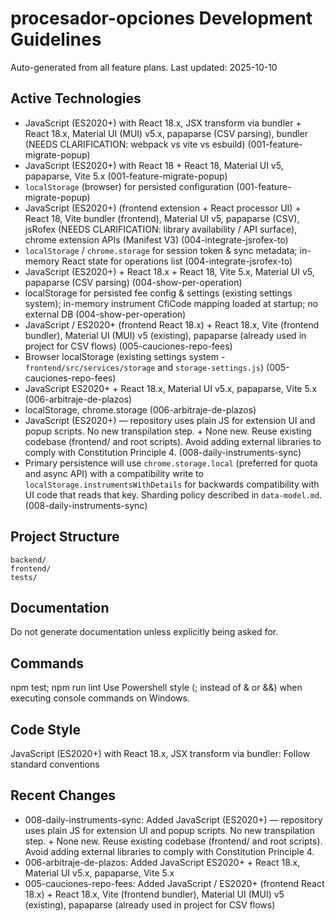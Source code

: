 # procesador-opciones Development Guidelines

Auto-generated from all feature plans. Last updated: 2025-10-10

## Active Technologies
- JavaScript (ES2020+) with React 18.x, JSX transform via bundler + React 18.x, Material UI (MUI) v5.x, papaparse (CSV parsing), bundler (NEEDS CLARIFICATION: webpack vs vite vs esbuild) (001-feature-migrate-popup)
- JavaScript (ES2020+) with React 18 + React 18, Material UI v5, papaparse, Vite 5.x (001-feature-migrate-popup)
- `localStorage` (browser) for persisted configuration (001-feature-migrate-popup)
- JavaScript (ES2020+) (frontend extension + React processor UI) + React 18, Vite bundler (frontend), Material UI v5, papaparse (CSV), jsRofex (NEEDS CLARIFICATION: library availability / API surface), chrome extension APIs (Manifest V3) (004-integrate-jsrofex-to)
- `localStorage` / `chrome.storage` for session token & sync metadata; in-memory React state for operations list (004-integrate-jsrofex-to)
- JavaScript (ES2020+) + React 18.x + React 18, Vite 5.x, Material UI v5, papaparse (CSV parsing) (004-show-per-operation)
- localStorage for persisted fee config & settings (existing settings system); in-memory instrument CfiCode mapping loaded at startup; no external DB (004-show-per-operation)
- JavaScript / ES2020+ (frontend React 18.x) + React 18.x, Vite (frontend bundler), Material UI (MUI) v5 (existing), papaparse (already used in project for CSV flows) (005-cauciones-repo-fees)
- Browser localStorage (existing settings system - `frontend/src/services/storage` and `storage-settings.js`) (005-cauciones-repo-fees)
- JavaScript ES2020+ + React 18.x, Material UI v5.x, papaparse, Vite 5.x (006-arbitraje-de-plazos)
- localStorage, chrome.storage (006-arbitraje-de-plazos)
- JavaScript (ES2020+) — repository uses plain JS for extension UI and popup scripts. No new transpilation step. + None new. Reuse existing codebase (frontend/ and root scripts). Avoid adding external libraries to comply with Constitution Principle 4. (008-daily-instruments-sync)
- Primary persistence will use `chrome.storage.local` (preferred for quota and async API) with a compatibility write to `localStorage.instrumentsWithDetails` for backwards compatibility with UI code that reads that key. Sharding policy described in `data-model.md`. (008-daily-instruments-sync)

## Project Structure
```
backend/
frontend/
tests/
```

## Documentation
Do not generate documentation unless explicitly being asked for.

## Commands
npm test; npm run lint
Use Powershell style (; instead of & or &&) when executing console commands on Windows.

## Code Style
JavaScript (ES2020+) with React 18.x, JSX transform via bundler: Follow standard conventions

## Recent Changes
- 008-daily-instruments-sync: Added JavaScript (ES2020+) — repository uses plain JS for extension UI and popup scripts. No new transpilation step. + None new. Reuse existing codebase (frontend/ and root scripts). Avoid adding external libraries to comply with Constitution Principle 4.
- 006-arbitraje-de-plazos: Added JavaScript ES2020+ + React 18.x, Material UI v5.x, papaparse, Vite 5.x
- 005-cauciones-repo-fees: Added JavaScript / ES2020+ (frontend React 18.x) + React 18.x, Vite (frontend bundler), Material UI (MUI) v5 (existing), papaparse (already used in project for CSV flows)

<!-- MANUAL ADDITIONS START -->
<!-- MANUAL ADDITIONS END -->
 
<!-- AUTO-ADDED: feature 003-redesign-the-current -->
